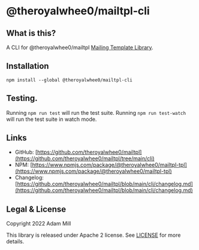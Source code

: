# @theroyalwhee0/mailtpl-cli


## What is this?
A CLI for @theroyalwhee0/mailtpl [Mailing Template Library](https://github.com/theroyalwhee0/mailtpl).


## Installation
`npm install --global @theroyalwhee0/mailtpl-cli`  


## Testing.
Running ```npm run test``` will run the test suite. Running ```npm run test-watch``` will run the test suite in watch mode.


## Links
- GitHub: [https://github.com/theroyalwhee0/mailtpl](https://github.com/theroyalwhee0/mailtpl/tree/main/cli)
- NPM: [https://www.npmjs.com/package/@theroyalwhee0/mailtpl-tpl](https://www.npmjs.com/package/@theroyalwhee0/mailtpl-tpl)
- Changelog: [https://github.com/theroyalwhee0/mailtpl/blob/main/cli/changelog.md](https://github.com/theroyalwhee0/mailtpl/blob/main/cli/changelog.md)


## Legal & License
Copyright 2022 Adam Mill

This library is released under Apache 2 license. See [LICENSE](https://github.com/theroyalwhee0/mailtpl/blob/main/cli/LICENSE) for more details.
